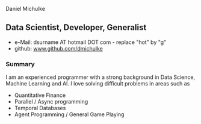 Daniel Michulke

Data Scientist, Developer, Generalist
----------------

- e-Mail: dsurname AT hotmail DOT com - replace "hot" by "g" 
- github: www.github.com/dmichulke

### Summary
I am an experienced programmer with a strong background in Data Science, Machine Learning and AI.
I love solving difficult problems in areas such as
  - Quantitative Finance
  - Parallel / Async programming
  - Temporal Databases
  - Agent Programming / General Game Playing

